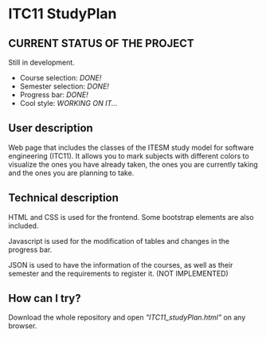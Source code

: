# ITC11 StudyPlan

## CURRENT STATUS OF THE PROJECT
Still in development.
- Course selection: *DONE!*
- Semester selection: *DONE!*
- Progress bar: *DONE!*
- Cool style: *WORKING ON IT...*

## User description

Web page that includes the classes of the ITESM study model for software engineering (ITC11). It allows you to mark subjects with different colors to visualize the ones you have already taken, the ones you are currently taking and the ones you are planning to take.

## Technical description

HTML and CSS is used for the frontend. Some bootstrap elements are also included.

Javascript is used for the modification of tables and changes in the progress bar.

JSON is used to have the information of the courses, as well as their semester and the requirements to register it. (NOT IMPLEMENTED)

## How can I try?

Download the whole repository and open *"ITC11_studyPlan.html"* on any browser.
